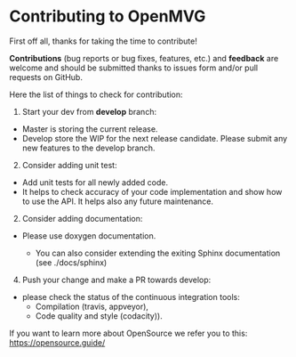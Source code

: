 # Contributing to OpenMVG

First off all, thanks for taking the time to contribute!

**Contributions** (bug reports or bug fixes, features, etc.) and **feedback**  are welcome and should be submitted thanks to issues form and/or pull requests on GitHub.



Here the list of things to check for contribution:

1. Start your dev from **develop** branch:

  -  Master is storing the current release.
  - Develop store the WIP for the next release candidate. Please submit any new features to the develop branch.

2. Consider adding unit test:
 
  - Add unit tests for all newly added code.
  - It helps to check accuracy of your code implementation and show how to use the API. It helps also any future maintenance.

2. Consider adding documentation:
 
  - Please use doxygen documentation.

     - You can also consider extending the exiting Sphinx documentation (see ./docs/sphinx)


4. Push your change and make a PR towards develop:

  - please check the status of the continuous integration tools:
      -  Compilation (travis, appveyor),
      -  Code quality and style (codacity)).
      
If you want to learn more about OpenSource we refer you to this:
https://opensource.guide/
